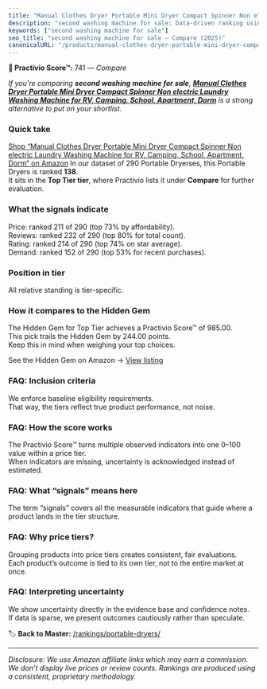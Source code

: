 ```yaml
---
title: "Manual Clothes Dryer Portable Mini Dryer Compact Spinner Non electric Laundry Washing Machine for RV, Camping, School, Apartment, Dorm"
description: "second washing machine for sale: Data-driven ranking using the Practivio Score™. Positioned by quality, value, demand, findability, momentum."
keywords: ["second washing machine for sale"]
seo_title: "second washing machine for sale — Compare (2025)"
canonicalURL: "/products/manual-clothes-dryer-portable-mini-dryer-compact-spinner-non-electric-laundry-washing-machine-for-rv-camping-school-apartment-dorm-B0CJ6XD51V/"
---
```


**🛒 Practivio Score™:** 741 — _Compare_


*If you're comparing **second washing machine for sale**, **[Manual Clothes Dryer Portable Mini Dryer Compact Spinner Non electric Laundry Washing Machine for RV, Camping, School, Apartment, Dorm](https://www.amazon.com/dp/B0CJ6XD51V?tag=practivio-20)** is a strong alternative to put on your shortlist.*
### Quick take
[Shop “Manual Clothes Dryer Portable Mini Dryer Compact Spinner Non electric Laundry Washing Machine for RV, Camping, School, Apartment, Dorm” on Amazon](https://www.amazon.com/dp/B0CJ6XD51V?tag=practivio-20)
In our dataset of 290 Portable Dryerses, this Portable Dryers is ranked **138**.  
It sits in the **Top Tier tier**, where Practivio lists it under **Compare** for further evaluation.

### What the signals indicate
Price: ranked 211 of 290 (top 73% by affordability).  
Reviews: ranked 232 of 290 (top 80% for total count).  
Rating: ranked 214 of 290 (top 74% on star average).  
Demand: ranked 152 of 290 (top 53% for recent purchases).

### Position in tier
All relative standing is tier-specific.

### How it compares to the Hidden Gem
The Hidden Gem for Top Tier achieves a Practivio Score™ of 985.00.  
This pick trails the Hidden Gem by 244.00 points.  
Keep this in mind when weighing your top choices.  

See the Hidden Gem on Amazon → [View listing](https://www.amazon.com/dp/B0799Q45TT?tag=practivio-20)

### FAQ: Inclusion criteria
We enforce baseline eligibility requirements.  
That way, the tiers reflect true product performance, not noise.

### FAQ: How the score works
The Practivio Score™ turns multiple observed indicators into one 0–100 value within a price tier.  
When indicators are missing, uncertainty is acknowledged instead of estimated.

### FAQ: What “signals” means here
The term “signals” covers all the measurable indicators that guide where a product lands in the tier structure.

### FAQ: Why price tiers?
Grouping products into price tiers creates consistent, fair evaluations.  
Each product’s outcome is tied to its own tier, not to the entire market at once.

### FAQ: Interpreting uncertainty
We show uncertainty directly in the evidence base and confidence notes.  
If data is sparse, we present outcomes cautiously rather than speculate.

<!-- Missing template for Compare/CompareWithinPriceClass -->


🏷️ **Back to Master:** [/rankings/portable-dryers/](/rankings/portable-dryers/)

---
_Disclosure: We use Amazon affiliate links which may earn a commission. We don’t display live prices or review counts. Rankings are produced using a consistent, proprietary methodology._
